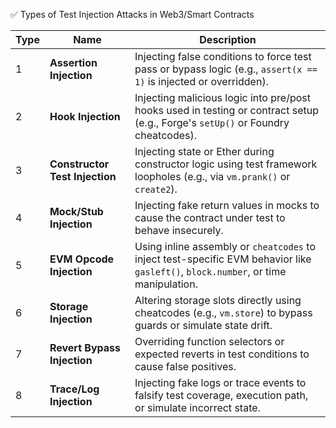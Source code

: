 ✅ Types of Test Injection Attacks in Web3/Smart Contracts

| Type | Name                           | Description                                                                                                                        |
| ---- | ------------------------------ | ---------------------------------------------------------------------------------------------------------------------------------- |
| 1    | **Assertion Injection**        | Injecting false conditions to force test pass or bypass logic (e.g., `assert(x == 1)` is injected or overridden).                  |
| 2    | **Hook Injection**             | Injecting malicious logic into pre/post hooks used in testing or contract setup (e.g., Forge's `setUp()` or Foundry cheatcodes).   |
| 3    | **Constructor Test Injection** | Injecting state or Ether during constructor logic using test framework loopholes (e.g., via `vm.prank()` or `create2`).            |
| 4    | **Mock/Stub Injection**        | Injecting fake return values in mocks to cause the contract under test to behave insecurely.                                       |
| 5    | **EVM Opcode Injection**       | Using inline assembly or `cheatcodes` to inject test-specific EVM behavior like `gasleft()`, `block.number`, or time manipulation. |
| 6    | **Storage Injection**          | Altering storage slots directly using cheatcodes (e.g., `vm.store`) to bypass guards or simulate state drift.                      |
| 7    | **Revert Bypass Injection**    | Overriding function selectors or expected reverts in test conditions to cause false positives.                                     |
| 8    | **Trace/Log Injection**        | Injecting fake logs or trace events to falsify test coverage, execution path, or simulate incorrect state.                         |
